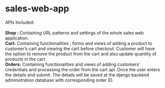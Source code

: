 # sales-web-app
APIs Included:
<br><br>
<b>Shop :</b> Containing URL patterns and settings of the whole sales web application.<br>
<b>Cart:</b> Containing functionalities , forms and views of adding a product to customer’s cart and viewing the cart before checkout.
Customer will have the option to remove the product from the cart and also update quantity of products in the cart.<br>
<b>Orders:</b> Containing functionalities and views of adding customers' credentials and processing the order from the cart api .Once the user enters the details and submit. The details will be saved at the django backend administration database with corresponding order ID.
